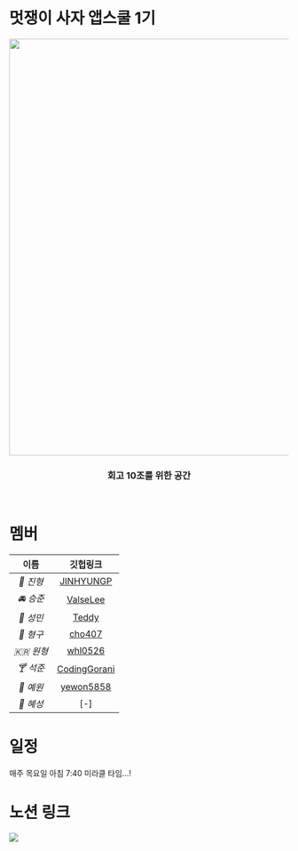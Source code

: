 # 멋쟁이 사자 앱스쿨 1기
<div align=center>
  
  <img width="750" src="https://user-images.githubusercontent.com/37439745/194859634-9ad8ed79-b651-470d-b585-92a9b7bee9b7.jpeg">
  
  ### 회고 10조를 위한 공간
  
</div>

</br>

# 멤버

|이름|깃헙링크|
|:---:|:---:|
| *👖 진형* |[JINHYUNGP](https://github.com/JINHYUNGP/LikeLion)|
| *🚘 승준* |[ValseLee](https://github.com/ValseLee)|
| *🐻 성민* |[Teddy](https://github.com/teddy5518)|
| *🐷 형구* |[cho407](https://github.com/cho407)|
| *🇰🇷 원형* |[whl0526](https://github.com/whl0526?tab=repositories)|
| *🍸 석준* |[CodingGorani](https://github.com/CodingGorani)|
| *🧸 예원* |[yewon5858]([https://github.com/JINHYUNGP/LikeLion](https://github.com/yewon5858))|
| *💫 혜성* |[-]|

# 일정
매주 목요일 아침 7:40 미라클 타임...!

# 노션 링크

<a href="https://www.notion.so/appschool1st/10-9dd3475285574f95a97e13a73c2de9d8"><img src="https://img.shields.io/badge/Notion-000000?style=for-the-badge&logo=Notion&logoColor=white"/></a>
